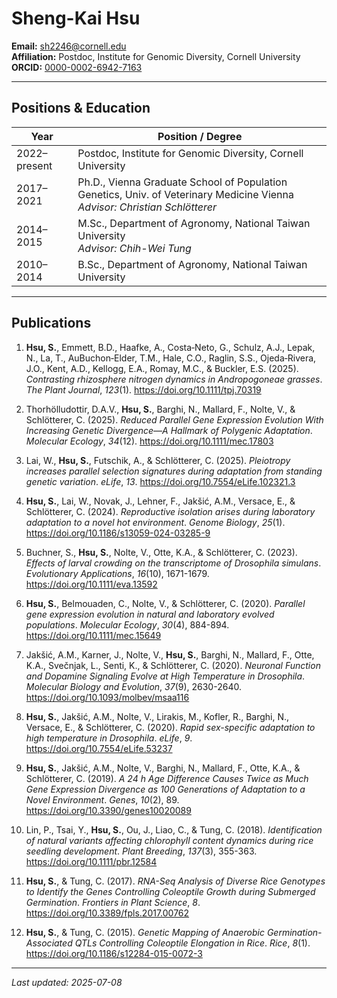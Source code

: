 # Sheng-Kai Hsu

**Email:** sh2246@cornell.edu  
**Affiliation:** Postdoc, Institute for Genomic Diversity, Cornell University  
**ORCID:** [0000-0002-6942-7163](https://orcid.org/0000-0002-6942-7163)

---

## Positions & Education

| Year         | Position / Degree                                                                 |
|--------------|------------------------------------------------------------------------------------|
| 2022–present | Postdoc, Institute for Genomic Diversity, Cornell University                      |
| 2017–2021    | Ph.D., Vienna Graduate School of Population Genetics, Univ. of Veterinary Medicine Vienna  <br> *Advisor: Christian Schlötterer* |
| 2014–2015    | M.Sc., Department of Agronomy, National Taiwan University                         <br> *Advisor: Chih-Wei Tung* |
| 2010–2014    | B.Sc., Department of Agronomy, National Taiwan University                         |
---

## Publications

1. **Hsu, S.**, Emmett, B.D., Haafke, A., Costa‐Neto, G., Schulz, A.J., Lepak, N., La, T., AuBuchon‐Elder, T.M., Hale, C.O., Raglin, S.S., Ojeda‐Rivera, J.O., Kent, A.D., Kellogg, E.A., Romay, M.C., & Buckler, E.S. (2025). *Contrasting rhizosphere nitrogen dynamics in Andropogoneae grasses*. *The Plant Journal*, *123*(1). https://doi.org/10.1111/tpj.70319

2. Thorhölludottir, D.A.V., **Hsu, S.**, Barghi, N., Mallard, F., Nolte, V., & Schlötterer, C. (2025). *Reduced Parallel Gene Expression Evolution With Increasing Genetic Divergence—A Hallmark of Polygenic Adaptation*. *Molecular Ecology*, *34*(12). https://doi.org/10.1111/mec.17803

3. Lai, W., **Hsu, S.**, Futschik, A., & Schlötterer, C. (2025). *Pleiotropy increases parallel selection signatures during adaptation from standing genetic variation*. *eLife*, *13*. https://doi.org/10.7554/eLife.102321.3

4. **Hsu, S.**, Lai, W., Novak, J., Lehner, F., Jakšić, A.M., Versace, E., & Schlötterer, C. (2024). *Reproductive isolation arises during laboratory adaptation to a novel hot environment*. *Genome Biology*, *25*(1). https://doi.org/10.1186/s13059-024-03285-9

5. Buchner, S., **Hsu, S.**, Nolte, V., Otte, K.A., & Schlötterer, C. (2023). *Effects of larval crowding on the transcriptome of <i>Drosophila simulans</i>*. *Evolutionary Applications*, *16*(10), 1671-1679. https://doi.org/10.1111/eva.13592

6. **Hsu, S.**, Belmouaden, C., Nolte, V., & Schlötterer, C. (2020). *Parallel gene expression evolution in natural and laboratory evolved populations*. *Molecular Ecology*, *30*(4), 884-894. https://doi.org/10.1111/mec.15649

7. Jakšić, A.M., Karner, J., Nolte, V., **Hsu, S.**, Barghi, N., Mallard, F., Otte, K.A., Svečnjak, L., Senti, K., & Schlötterer, C. (2020). *Neuronal Function and Dopamine Signaling Evolve at High Temperature in Drosophila*. *Molecular Biology and Evolution*, *37*(9), 2630-2640. https://doi.org/10.1093/molbev/msaa116

8. **Hsu, S.**, Jakšić, A.M., Nolte, V., Lirakis, M., Kofler, R., Barghi, N., Versace, E., & Schlötterer, C. (2020). *Rapid sex-specific adaptation to high temperature in Drosophila*. *eLife*, *9*. https://doi.org/10.7554/eLife.53237

9. **Hsu, S.**, Jakšić, A.M., Nolte, V., Barghi, N., Mallard, F., Otte, K.A., & Schlötterer, C. (2019). *A 24 h Age Difference Causes Twice as Much Gene Expression Divergence as 100 Generations of Adaptation to a Novel Environment*. *Genes*, *10*(2), 89. https://doi.org/10.3390/genes10020089

10. Lin, P., Tsai, Y., **Hsu, S.**, Ou, J., Liao, C., & Tung, C. (2018). *Identification of natural variants affecting chlorophyll content dynamics during rice seedling development*. *Plant Breeding*, *137*(3), 355-363. https://doi.org/10.1111/pbr.12584

11. **Hsu, S.**, & Tung, C. (2017). *RNA-Seq Analysis of Diverse Rice Genotypes to Identify the Genes Controlling Coleoptile Growth during Submerged Germination*. *Frontiers in Plant Science*, *8*. https://doi.org/10.3389/fpls.2017.00762

12. **Hsu, S.**, & Tung, C. (2015). *Genetic Mapping of Anaerobic Germination-Associated QTLs Controlling Coleoptile Elongation in Rice*. *Rice*, *8*(1). https://doi.org/10.1186/s12284-015-0072-3

---

_Last updated: 2025-07-08_
